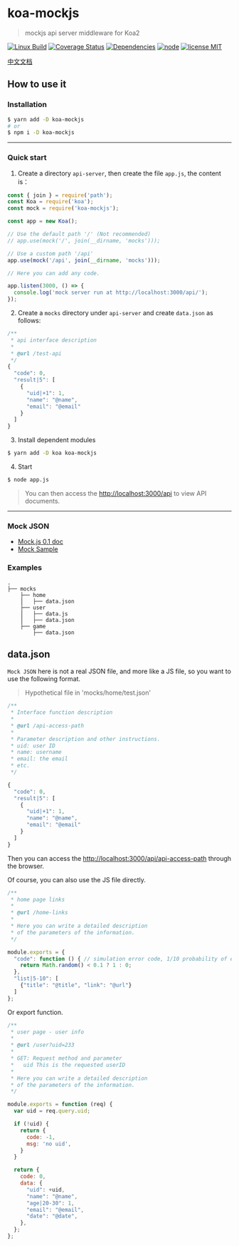 # koa-mockjs

> mockjs api server middleware for Koa2

[![Linux Build][travis-image]][travis-url]
[![Coverage Status][coveralls-image]][coveralls-url]
[![Dependencies][dependencies-image]][dependencies-url]
[![node][node-image]][node-url]
[![license MIT][license-image]][license-url]


[中文文档](README.zh-CN.md)


## How to use it

### Installation

``` sh
$ yarn add -D koa-mockjs
# or
$ npm i -D koa-mockjs
```

----


### Quick start


1. Create a directory `api-server`, then create the file `app.js`, the content is：

``` js
const { join } = require('path');
const Koa = require('koa');
const mock = require('koa-mockjs');

const app = new Koa();

// Use the default path '/' (Not recommended)
// app.use(mock('/', join(__dirname, 'mocks')));

// Use a custom path '/api'
app.use(mock('/api', join(__dirname, 'mocks')));

// Here you can add any code.

app.listen(3000, () => {
  console.log('mock server run at http://localhost:3000/api/');
});
```

2. Create a `mocks` directory under `api-server` and create `data.json` as follows:

```js
/**
 * api interface description
 *
 * @url /test-api
 */
{
  "code": 0,
  "result|5": [
    {
      "uid|+1": 1,
      "name": "@name",
      "email": "@email"
    }
  ]
}
```

3. Install dependent modules

```sh
$ yarn add -D koa koa-mockjs
```

4. Start

```sh
$ node app.js
```

> You can then access the <http://localhost:3000/api> to view API documents.


----


### Mock JSON

* [Mock.js 0.1 doc](https://github.com/nuysoft/Mock/wiki)  
* [Mock Sample](http://mockjs-lite.js.org/docs/examples.html)  


### Examples

```
.
├── mocks
    ├── home
    ⎪   ├── data.json
    ├── user
    ⎪   ├── data.js
    ⎪   ├── data.json
    ├── game
        ├── data.json
```



## data.json

`Mock JSON` here is not a real JSON file, and more like a JS file, so you want to use the following format.

> Hypothetical file in 'mocks/home/test.json'

``` js
/**
 * Interface function description
 *
 * @url /api-access-path
 *
 * Parameter description and other instructions.
 * uid: user ID
 * name: username
 * email: the email
 * etc.
 */

{
  "code": 0,
  "result|5": [
    {
      "uid|+1": 1,
      "name": "@name",
      "email": "@email"
    }
  ]
}
```

Then you can access the <http://localhost:3000/api/api-access-path> through the browser.

Of course, you can also use the JS file directly.

``` js
/**
 * home page links
 *
 * @url /home-links
 *
 * Here you can write a detailed description
 * of the parameters of the information.
 */

module.exports = {
  "code": function () { // simulation error code, 1/10 probability of error code 1.
    return Math.random() < 0.1 ? 1 : 0;
  },
  "list|5-10": [
    {"title": "@title", "link": "@url"}
  ]
};
```

Or export function.

``` js
/**
 * user page - user info
 *
 * @url /user?uid=233
 *
 * GET: Request method and parameter
 *   uid This is the requested userID
 *
 * Here you can write a detailed description
 * of the parameters of the information.
 */

module.exports = function (req) {
  var uid = req.query.uid;

  if (!uid) {
    return {
      code: -1,
      msg: 'no uid',
    }
  }

  return {
    code: 0,
    data: {
      "uid": +uid,
      "name": "@name",
      "age|20-30": 1,
      "email": "@email",
      "date": "@date",
    },
  };
};
```


[travis-url]: https://travis-ci.org/52cik/koa-mockjs
[travis-image]: https://img.shields.io/travis/52cik/koa-mockjs/master.svg?label=linux

[coveralls-url]: https://coveralls.io/github/52cik/koa-mockjs?branch=master
[coveralls-image]: https://coveralls.io/repos/52cik/koa-mockjs/badge.svg?branch=master&service=github

[license-url]: https://opensource.org/licenses/MIT
[license-image]: https://img.shields.io/badge/license-MIT-blue.svg

[dependencies-url]: https://david-dm.org/52cik/koa-mockjs
[dependencies-image]: https://img.shields.io/david/52cik/koa-mockjs.svg?style=flat

[node-url]: https://nodejs.org
[node-image]: https://img.shields.io/badge/node-%3E=%208-brightgreen.svg
